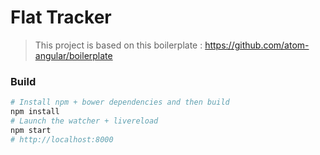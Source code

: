 # Flat Tracker
> This project is based on this boilerplate : https://github.com/atom-angular/boilerplate

### Build

``` bash
# Install npm + bower dependencies and then build
npm install
# Launch the watcher + livereload
npm start
# http://localhost:8000
```

